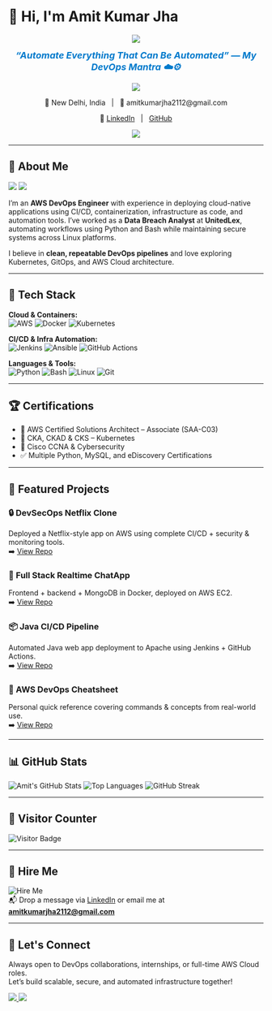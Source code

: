 # 👋 Hi, I'm Amit Kumar Jha

<p align="center">
  <img src="https://capsule-render.vercel.app/api?type=waving&color=007ACC&height=200&section=header&text=Amit%20Kumar%20Jha%20🚀&fontSize=35&fontColor=ffffff"/>
</p>

<p align="center">
  <em><strong><span style="color:#007ACC; font-size:18px;">“Automate Everything That Can Be Automated” — My DevOps Mantra ☁️⚙️</span></strong></em>
</p>

<p align="center">
  <img src="https://readme-typing-svg.demolab.com?font=Fira+Code&duration=4000&pause=1000&color=007ACC&center=true&vCenter=true&width=600&lines=AWS+Cloud+Engineer+%7C+DevOps+Engineer+%7C+Monitoring+Tools+%28Nagios%2C+Prometheus%2C+Grafana%29" />
</p>

<p align="center">
  📍 New Delhi, India &nbsp;&nbsp;|&nbsp;&nbsp; 📧 amitkumarjha2112@gmail.com  
</p>

<p align="center">
  🔗 <a href="https://www.linkedin.com/in/amit-kumar-jha-55b112216">LinkedIn</a> &nbsp;&nbsp;|&nbsp;&nbsp; <a href="https://github.com/AmitJha2112">GitHub</a>
</p>

<p align="center">
  <img src="https://readme-typing-svg.demolab.com?font=Fira+Code&size=22&duration=4000&pause=1000&color=007ACC&center=true&vCenter=true&width=600&lines=Currently+Deploying+Real-World+DevOps+Projects;Mastering+Kubernetes+Security+and+Monitoring"/>
</p>  

---

## 💼 About Me

<img src="https://img.shields.io/badge/Open%20to-Full--Time%20%2F%20Freelance-orange?style=for-the-badge&logo=freelancer" /> <img src="https://img.shields.io/badge/Focused%20on-AWS%20Cloud-blue?style=for-the-badge&logo=amazonaws" />

I’m an **AWS DevOps Engineer** with experience in deploying cloud-native applications using CI/CD, containerization, infrastructure as code, and automation tools. I’ve worked as a **Data Breach Analyst** at **UnitedLex**, automating workflows using Python and Bash while maintaining secure systems across Linux platforms.

I believe in **clean, repeatable DevOps pipelines** and love exploring Kubernetes, GitOps, and AWS Cloud architecture.

---

## 🧰 Tech Stack

**Cloud & Containers:**  
![AWS](https://img.shields.io/badge/AWS-232f3e?style=for-the-badge&logo=amazon-aws&logoColor=white)
![Docker](https://img.shields.io/badge/Docker-2496ED?style=for-the-badge&logo=docker&logoColor=white)
![Kubernetes](https://img.shields.io/badge/Kubernetes-326CE5?style=for-the-badge&logo=kubernetes&logoColor=white)

**CI/CD & Infra Automation:**  
![Jenkins](https://img.shields.io/badge/Jenkins-D24939?style=for-the-badge&logo=jenkins&logoColor=white)
![Ansible](https://img.shields.io/badge/Ansible-EE0000?style=for-the-badge&logo=ansible&logoColor=white)
![GitHub Actions](https://img.shields.io/badge/GitHub%20Actions-2088FF?style=for-the-badge&logo=github-actions&logoColor=white)

**Languages & Tools:**  
![Python](https://img.shields.io/badge/Python-3776AB?style=for-the-badge&logo=python&logoColor=white)
![Bash](https://img.shields.io/badge/Bash-4EAA25?style=for-the-badge&logo=gnu-bash&logoColor=white)
![Linux](https://img.shields.io/badge/Linux-FCC624?style=for-the-badge&logo=linux&logoColor=black)
![Git](https://img.shields.io/badge/Git-F05032?style=for-the-badge&logo=git&logoColor=white)

---

## 🏆 Certifications

- 🥇 AWS Certified Solutions Architect – Associate (SAA-C03)  
- 🥈 CKA, CKAD & CKS – Kubernetes  
- 🥉 Cisco CCNA & Cybersecurity  
- ✅ Multiple Python, MySQL, and eDiscovery Certifications

---

## 🚀 Featured Projects

### 🔒 DevSecOps Netflix Clone  
Deployed a Netflix-style app on AWS using complete CI/CD + security & monitoring tools.  
➡️ [View Repo](https://github.com/AmitJha2112/DevSecOps-Netflix-Clone)

### 💬 Full Stack Realtime ChatApp  
Frontend + backend + MongoDB in Docker, deployed on AWS EC2.  
➡️ [View Repo](https://github.com/AmitJha2112/full-stack_Realtime-chatApp)

### 📦 Java CI/CD Pipeline  
Automated Java web app deployment to Apache using Jenkins + GitHub Actions.  
➡️ [View Repo](https://github.com/AmitJha2112/Java-CICD-Pipeline)

### 📓 AWS DevOps Cheatsheet  
Personal quick reference covering commands & concepts from real-world use.  
➡️ [View Repo](https://github.com/AmitJha2112/aws-devops-cheatsheet)

---

## 📊 GitHub Stats

![Amit's GitHub Stats](https://github-readme-stats.vercel.app/api?username=AmitJha2112&show_icons=true&theme=tokyonight)
![Top Languages](https://github-readme-stats.vercel.app/api/top-langs/?username=AmitJha2112&layout=compact&theme=tokyonight)
![GitHub Streak](https://streak-stats.demolab.com?user=AmitJha2112&theme=tokyonight)

---

## 🧮 Visitor Counter

![Visitor Badge](https://komarev.com/ghpvc/?username=AmitJha2112&label=Profile%20Views&color=blue&style=flat)

---

## 💼 Hire Me

![Hire Me](https://img.shields.io/badge/Available-For%20Hire-brightgreen?style=for-the-badge&logo=freelancer)  
📬 Drop a message via [LinkedIn](https://www.linkedin.com/in/amit-kumar-jha-55b112216) or email me at **amitkumarjha2112@gmail.com**

---

## 🤝 Let's Connect

Always open to DevOps collaborations, internships, or full-time AWS Cloud roles.  
Let’s build scalable, secure, and automated infrastructure together!

<a href="https://github.com/AmitJha2112" target="_blank">
  <img src="https://img.shields.io/badge/⭐%20Star%20My%20Work-GitHub-0e76a8?style=for-the-badge&logo=github" />
</a>

<a href="mailto:amitkumarjha2112@gmail.com" target="_blank">
  <img src="https://img.shields.io/badge/📬%20Let's%20Talk-blue?style=for-the-badge&logo=gmail" />
</a>
